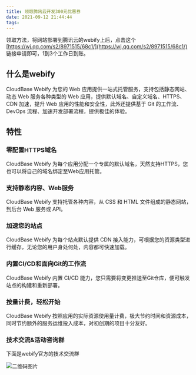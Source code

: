 ```yaml
---
title: 领取腾讯云开发300元优惠券
date: 2021-09-12 21:44:44
tags:
---
```




领取方法，将网站部署到腾讯云的webify上后，点击这个[https://wj.qq.com/s2/8971515/68c1/](https://wj.qq.com/s2/8971515/68c1/) 链接申请即可，1到3个工作日到账。



## 什么是webify

CloudBase Webify 为您的 Web 应用提供一站式托管服务，支持包括静态网站、动态 Web 服务各种类型的 Web 应用，提供默认域名、自定义域名、HTTPS、CDN 加速，提升 Web 应用的性能和安全性，此外还提供基于 Git 的工作流、DevOps 流程、加速开发部署流程，提供极佳的体验。

## 特性

### 零配置HTTPS域名

CloudBase Webify 为每个应用分配一个专属的默认域名，天然支持HTTPS，您也可以将自己的域名绑定至Web应用托管。

### 支持静态内容、Web服务

CloudBase Webify 支持托管各种内容，从 CSS 和 HTML 文件组成的静态网站，到后台 Web 服务或 API。

### 加速您的站点

CloudBase Webify 为每个站点默认提供 CDN 接入能力，可根据您的资源类型进行缓存，无论您的用户身处何处，内容都可快速加载。

### 内置CI/CD和面向Git的工作流

CloudBase Webify 内置 CI/CD 能力，您只需要将变更推送至Git仓库，便可触发站点的构建和重新部署。

### 按量计费，轻松开始

CloudBase Webify 按照应用的实际资源使用量计费，极大节约时间和资源成本，同时节约额外的服务运维投入成本，对初创期的项目十分友好。


### 技术交流&活动咨询群

下面是webify官方的技术交流群

![二维码图片](https://main.qcloudimg.com/raw/d6e673a7b634f88db1b3c7777f7cb581.jpeg)